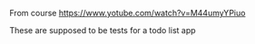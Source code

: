 From course https://www.yotube.com/watch?v=M44umyYPiuo

These are supposed to be tests for a todo list app